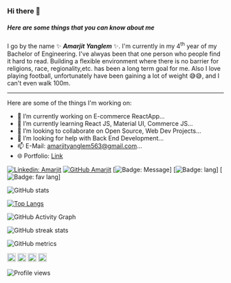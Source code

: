 ### Hi there 👋

##### Here are some things that you can know about me

I go by the name ✨ _**Amarjit Yanglem**_ ✨. I'm currently in my 4<sup>th</sup> year of my Bachelor of Engineering. I've alwyas been that one person who people find it  hard to read. Building a flexible environment where there is no barrier for religions, race, regionality,etc. has been a long term goal for me. Also I love playing football, unfortunately have been gaining a lot of weight :sweat_smile::sweat_smile:, and I can't even walk 100m.

<hr>

Here are some of the things I'm working on:

- 🔭 I’m currently working on E-commerce ReactApp...
- 🌱 I’m currently learning React JS, Material UI, Commerce JS...
- 👯 I’m looking to collaborate on Open Source, Web Dev Projects...
- 🤔 I’m looking for help with Back End Development...
- 📫 E-Mail: amarjityanglem563@gmail.com...
- 🌐 Portfolio: [Link](https://aamjit.github.io/portfolio.amarjit.yanglem/)

[![Linkedin: Amarjit](https://img.shields.io/badge/-Amarjit-blue?style=flat-square&logo=Linkedin&logoColor=white&link=https://www.linkedin.com/in/amarjit-yanglem/)](https://www.linkedin.com/in/amarjit-yanglem/)
[![GitHub Amarjit](https://img.shields.io/github/followers/Aamjit?label=follow&style=social)](https://github.com/Aamjit)
[![Badge: Message](https://img.shields.io/badge/amarjit--says-%22Hello%20World%22-brightgreen)]
[![Badge: lang](https://img.shields.io/github/languages/count/Aamjit/Go-Mall?color=brightgreen&style=plastic)]
[![Badge: fav lang](https://img.shields.io/github/languages/top/Aamjit/Go-Mall?color=success&style=plastic)]

![GitHub stats](https://github-readme-stats.vercel.app/api?username=aamjit&show_icons=true)

[![Top Langs](https://github-readme-stats.vercel.app/api/top-langs/?username=aamjit)](https://github.com/aamjit)

![GitHub Activity Graph](https://activity-graph.herokuapp.com/graph?username=aamjit)

![GitHub streak stats](https://github-readme-streak-stats.herokuapp.com/?user=aamjit)

![GitHub metrics](https://metrics.lecoq.io/aamjit)

[<img src='https://cdn.jsdelivr.net/npm/simple-icons@3.0.1/icons/github.svg' alt='github' height='20'>](https://github.com/aamjit)  [<img src='https://cdn.jsdelivr.net/npm/simple-icons@3.0.1/icons/linkedin.svg' alt='linkedin' height='20'>](https://www.linkedin.com/in/)  [<img src='https://cdn.jsdelivr.net/npm/simple-icons@3.0.1/icons/facebook.svg' alt='facebook' height='20'>](https://www.facebook.com/https://www.facebook.com/amarjit.yanglem.9/)  [<img src='https://cdn.jsdelivr.net/npm/simple-icons@3.0.1/icons/instagram.svg' alt='instagram' height='20'>](https://www.instagram.com/aamjit_y/)

![Profile views](https://gpvc.arturio.dev/aamjit)  
